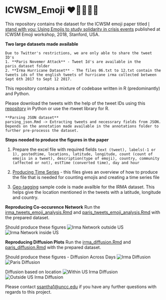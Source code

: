 # ICWSM_Emoji :heart::purple_heart::broken_heart::dash::pray:

This repository contains the dataset for the ICWSM emoji paper titled [I stand with you: Using Emojis to study solidarity in crisis events](http://ceur-ws.org/Vol-2130/paper1.pdf) published at ICWSM Emoji workshop, 2018, Stanford, USA.

**Two large datasets made available**
```
Due to Twitter's restrictions, we are only able to share the tweet ID's
1. **Paris Novemer Attack** - Tweet Id's are available in the paris_dataset folder
2. **Irma Hurricane Dataset** - The files 06.txt to 12.txt contain the tweets ids of the english tweets of hurricane irma collected between Sept 6th 2017 to Sept 12 2017.
```

This repository contains a mixture of codebase written in R (predominantly) and Python.

Please download the tweets with the help of the tweet IDs using this [repository](https://github.com/sashank06/tweets_extraction) in Python or use the rtweet library for R.
```
**Parsing JSON dataset**
parsing_json.Rmd -> Extracting tweets and necessrary fields from JSON.
Depends on the annotation made available in the annotations folder to further pre-processs the dataset.
```

**Steps needed to produce the figures in the paper**
1. Prepare the excel file with required fields
```text (tweet), labels(-1 or 1), postedtime, locations, latitude, longitude, count (count of emojis in a tweet), description(type of emoji), country, community (affected or not), estTime (converted time), day and hour```

2. [Producing Time Series](https://github.com/sashank06/ICWSM_Emoji/blob/master/creating_irma_time_series_file.py) - this files gives an overview of how to produce the file that is needed for counting emojis and creating a time series file

3. [Geo-tagging](https://github.com/sashank06/ICWSM_Emoji/blob/master/geotagging_irma.py) sample code is made availble for the IRMA dataset. This helps give the location mentioned in the tweets with a latitude, longitude and country.

**Reproducing Co-occurence Network**
Run the [irma_tweets_emoji_analysis.Rmd](https://github.com/sashank06/ICWSM_Emoji/blob/master/Cooccurrence-network/irma_tweets_emoji_analysis.Rmd) and [paris_tweets_emoji_analysis.Rmd](https://github.com/sashank06/ICWSM_Emoji/blob/master/Cooccurrence-network/paris_tweets_emoji_analysis.Rmd) with the prepared dataset.

Should produce these figures
![Irma Network outside US](https://github.com/sashank06/ICWSM_Emoji/blob/master/images/emoji_solidarity_irma_network_NotUS.png "Irma Network outside US")  ![Irma Network inside US ](https://github.com/sashank06/ICWSM_Emoji/blob/master/images/emoji_solidarity_irma_network_US.png "Irma Network inside US")


**Reproducing Diffusion Plots**
Run the [irma_diffusion.Rmd](https://github.com/sashank06/ICWSM_Emoji/tree/master/Diffusion_graphs/irma_diffusion.Rmd) and [paris_diffusion.Rmd](https://github.com/sashank06/ICWSM_Emoji/tree/master/Diffusion_graphs/paris_diffusion.Rmd) with the prepared dataset.

Should produce these figures - Diffusion Across Days
![Irma Diffusion](https://github.com/sashank06/ICWSM_Emoji/blob/master/images/irma_diffusion.png "Irma Diffusion Across Days")  
![Paris Diffusion](https://github.com/sashank06/ICWSM_Emoji/blob/master/images/paris_diffusion.png "Paris Diffusion Across Days")

Diffusion based on location
![Within US Irma Diffusion](https://github.com/sashank06/ICWSM_Emoji/blob/master/images/us_irma_diffusion.png "Irma Diffusion Across Days inside US")  
![Outside US Irma Diffusion](https://github.com/sashank06/ICWSM_Emoji/blob/master/images/outside_us_diffusion.png "Irma Diffusion Across Days outside US")

Please contact ssantha1@uncc.edu if you have any further questions with regards to this project. 
